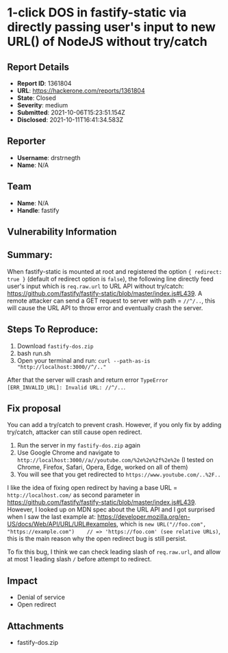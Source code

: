 # 1-click DOS in fastify-static via directly passing user's input to new URL() of NodeJS without try/catch

## Report Details
- **Report ID**: 1361804
- **URL**: https://hackerone.com/reports/1361804
- **State**: Closed
- **Severity**: medium
- **Submitted**: 2021-10-06T15:23:51.154Z
- **Disclosed**: 2021-10-11T16:41:34.583Z

## Reporter
- **Username**: drstrnegth
- **Name**: N/A

## Team
- **Name**: N/A
- **Handle**: fastify

## Vulnerability Information
## Summary:
When fastify-static is mounted at root and registered the option `{ redirect: true }` (default of redirect option is `false`), the following line directly feed user's input which is `req.raw.url` to URL API without try/catch: https://github.com/fastify/fastify-static/blob/master/index.js#L439. A remote attacker can send a GET request to server with path = `//^/..`, this will cause the URL API to throw error and eventually crash the server.

## Steps To Reproduce:

  1. Download `fastify-dos.zip`
  2. bash run.sh
  3. Open your terminal and run: `curl --path-as-is "http://localhost:3000//^/.."`
 
After that the server will crash and return error `TypeError [ERR_INVALID_URL]: Invalid URL: //^/..`.

## Fix proposal

You can add a try/catch to prevent crash. However, if you only fix by adding try/catch, attacker can still cause open redirect. 

 1. Run the server in my `fastify-dos.zip` again
 2. Use Google Chrome and navigate to `http://localhost:3000//a//youtube.com/%2e%2e%2f%2e%2e` (I tested on Chrome, Firefox, Safari, Opera, Edge, worked on all of them)
 3. You will see that you get redirected to `https://www.youtube.com/..%2F..`

I like the idea of fixing open redirect  by having a base URL = `http://localhost.com/` as second parameter in https://github.com/fastify/fastify-static/blob/master/index.js#L439. However, I looked up on MDN spec about the URL API and I got surprised when I saw the last example at: https://developer.mozilla.org/en-US/docs/Web/API/URL/URL#examples, which is `new URL("//foo.com", "https://example.com")    // => 'https://foo.com' (see relative URLs)`, this is the main reason why the open redirect bug is still persist.

To fix this bug, I think we can check leading slash of `req.raw.url`, and allow at most 1 leading slash `/` before attempt to redirect.

## Impact

- Denial of service
- Open redirect

## Attachments
- fastify-dos.zip
